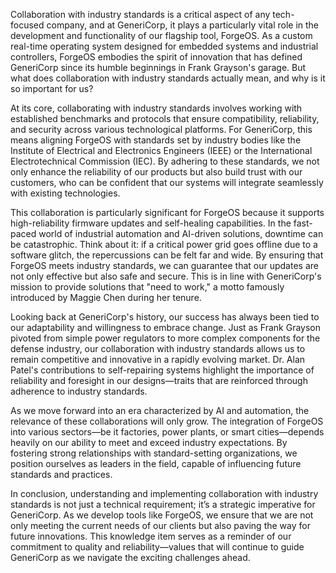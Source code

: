 Collaboration with industry standards is a critical aspect of any tech-focused company, and at GeneriCorp, it plays a particularly vital role in the development and functionality of our flagship tool, ForgeOS. As a custom real-time operating system designed for embedded systems and industrial controllers, ForgeOS embodies the spirit of innovation that has defined GeneriCorp since its humble beginnings in Frank Grayson's garage. But what does collaboration with industry standards actually mean, and why is it so important for us?

At its core, collaborating with industry standards involves working with established benchmarks and protocols that ensure compatibility, reliability, and security across various technological platforms. For GeneriCorp, this means aligning ForgeOS with standards set by industry bodies like the Institute of Electrical and Electronics Engineers (IEEE) or the International Electrotechnical Commission (IEC). By adhering to these standards, we not only enhance the reliability of our products but also build trust with our customers, who can be confident that our systems will integrate seamlessly with existing technologies.

This collaboration is particularly significant for ForgeOS because it supports high-reliability firmware updates and self-healing capabilities. In the fast-paced world of industrial automation and AI-driven solutions, downtime can be catastrophic. Think about it: if a critical power grid goes offline due to a software glitch, the repercussions can be felt far and wide. By ensuring that ForgeOS meets industry standards, we can guarantee that our updates are not only effective but also safe and secure. This is in line with GeneriCorp's mission to provide solutions that "need to work," a motto famously introduced by Maggie Chen during her tenure.

Looking back at GeneriCorp's history, our success has always been tied to our adaptability and willingness to embrace change. Just as Frank Grayson pivoted from simple power regulators to more complex components for the defense industry, our collaboration with industry standards allows us to remain competitive and innovative in a rapidly evolving market. Dr. Alan Patel's contributions to self-repairing systems highlight the importance of reliability and foresight in our designs—traits that are reinforced through adherence to industry standards.

As we move forward into an era characterized by AI and automation, the relevance of these collaborations will only grow. The integration of ForgeOS into various sectors—be it factories, power plants, or smart cities—depends heavily on our ability to meet and exceed industry expectations. By fostering strong relationships with standard-setting organizations, we position ourselves as leaders in the field, capable of influencing future standards and practices.

In conclusion, understanding and implementing collaboration with industry standards is not just a technical requirement; it’s a strategic imperative for GeneriCorp. As we develop tools like ForgeOS, we ensure that we are not only meeting the current needs of our clients but also paving the way for future innovations. This knowledge item serves as a reminder of our commitment to quality and reliability—values that will continue to guide GeneriCorp as we navigate the exciting challenges ahead.